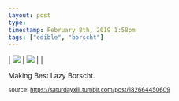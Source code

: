 ```yaml
---
layout: post
type: 
timestamp: February 8th, 2019 1:58pm
tags: ["edible", "borscht"]
---
```


| <img src="https://saturdayxiii.github.io/media/182664450609_0.jpg"/> | <img src="https://saturdayxiii.github.io/media/182664450609_1.gif"/> |  |

Making Best Lazy Borscht.
 
  
<small>source: https://saturdayxiii.tumblr.com/post/182664450609</small>